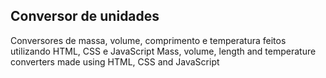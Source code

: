 ## Conversor de unidades
Conversores de massa, volume, comprimento e temperatura feitos utilizando HTML, CSS e JavaScript
Mass, volume, length and temperature converters made using HTML, CSS and JavaScript
